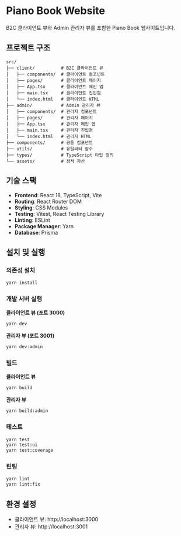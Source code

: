 # Piano Book Website

B2C 클라이언트 뷰와 Admin 관리자 뷰를 포함한 Piano Book 웹사이트입니다.

## 프로젝트 구조

```
src/
├── client/          # B2C 클라이언트 뷰
│   ├── components/  # 클라이언트 컴포넌트
│   ├── pages/       # 클라이언트 페이지
│   ├── App.tsx      # 클라이언트 메인 앱
│   ├── main.tsx     # 클라이언트 진입점
│   └── index.html   # 클라이언트 HTML
├── admin/           # Admin 관리자 뷰
│   ├── components/  # 관리자 컴포넌트
│   ├── pages/       # 관리자 페이지
│   ├── App.tsx      # 관리자 메인 앱
│   ├── main.tsx     # 관리자 진입점
│   └── index.html   # 관리자 HTML
├── components/      # 공통 컴포넌트
├── utils/           # 유틸리티 함수
├── types/           # TypeScript 타입 정의
└── assets/          # 정적 자산
```

## 기술 스택

- **Frontend**: React 18, TypeScript, Vite
- **Routing**: React Router DOM
- **Styling**: CSS Modules
- **Testing**: Vitest, React Testing Library
- **Linting**: ESLint
- **Package Manager**: Yarn
- **Database**: Prisma

## 설치 및 실행

### 의존성 설치
```bash
yarn install
```

### 개발 서버 실행

**클라이언트 뷰 (포트 3000)**
```bash
yarn dev
```

**관리자 뷰 (포트 3001)**
```bash
yarn dev:admin
```

### 빌드

**클라이언트 뷰**
```bash
yarn build
```

**관리자 뷰**
```bash
yarn build:admin
```

### 테스트
```bash
yarn test
yarn test:ui
yarn test:coverage
```

### 린팅
```bash
yarn lint
yarn lint:fix
```

## 환경 설정

- 클라이언트 뷰: http://localhost:3000
- 관리자 뷰: http://localhost:3001 